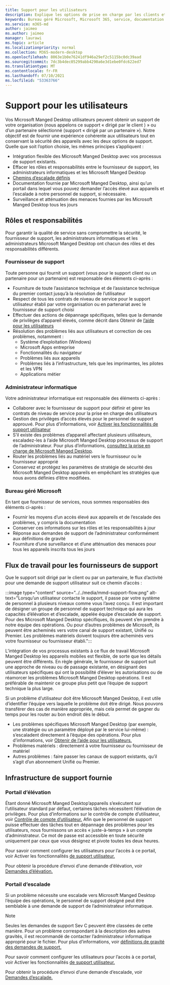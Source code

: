 ```yaml
---
title: Support pour les utilisateurs
description: Explique les options de prise en charge par les clients et les partenaires.
keywords: Bureau géré Microsoft, Microsoft 365, service, documentation
ms.service: m365-md
author: jaimeo
ms.author: jaimeo
manager: laurawi
ms.topic: article
ms.localizationpriority: normal
ms.collection: M365-modern-desktop
ms.openlocfilehash: 8063e1b0e76241df946a29ef2c5115bc0dc39aad
ms.sourcegitcommit: 7dc3b4dec05299abb4290a6e3d1ebe0fdc622ed7
ms.translationtype: MT
ms.contentlocale: fr-FR
ms.lasthandoff: 07/10/2021
ms.locfileid: "53363766"
---
```

# <a name="user-support"></a>Support pour les utilisateurs

Vos Microsoft Manged Desktop utilisateurs peuvent obtenir un support de votre organisation (nous appelons ce support « dirigé par le client ) » ou d’un partenaire sélectionné (support « dirigé par un partenaire »). Notre objectif est de fournir une expérience cohérente aux utilisateurs tout en conservant la sécurité des appareils avec les deux options de support. Quelle que soit l’option choisie, les mêmes principes s’appliquent : 

- Intégration flexible des Microsoft Manged Desktop avec vos processus de support existants. 
- Effacer les rôles et responsabilités entre le fournisseur de support, les administrateurs informatiques et les Microsoft Manged Desktop 
- [Chemins d’escalade définis](#workflow-for-support-providers)
- Documentation fournie par Microsoft Manged Desktop, ainsi qu’un portail dans lequel vous pouvez demander l’accès élevé aux appareils et l’escalade à notre personnel de support, si nécessaire.
- Surveillance et atténuation des menaces fournies par les Microsoft Manged Desktop tous les jours

## <a name="roles-and-responsibilities"></a>Rôles et responsabilités

Pour garantir la qualité de service sans compromettre la sécurité, le fournisseur de support, les administrateurs informatiques et les administrateurs Microsoft Manged Desktop ont chacun des rôles et des responsabilités différents.

### <a name="support-provider"></a>Fournisseur de support

Toute personne qui fournit un support (vous pour le support client ou un partenaire pour un partenaire) est responsable des éléments ci-après :

- Fourniture de toute l’assistance technique et de l’assistance technique du premier contact jusqu’à la résolution de l’utilisateur
- Respect de tous les contrats de niveau de service pour le support utilisateur établi par votre organisation ou en partenariat avec le fournisseur de support choisi
- Effectuer des actions de dépannage spécifiques, telles que la demande de privilèges d’appareil élevés, comme décrit dans Obtenir de [l’aide pour les utilisateurs](../working-with-managed-desktop/end-user-support.md)
- Résolution des problèmes liés aux utilisateurs et correction de ces problèmes, notamment :
    - Système d’exploitation (Windows)
    - Microsoft Apps entreprise
    - Fonctionnalités du navigateur
    - Problèmes liés aux appareils
    - Problèmes liés à l’infrastructure, tels que les imprimantes, les pilotes et les VPN
    - Applications métier

### <a name="it-admin"></a>Administrateur informatique

Votre administrateur informatique est responsable des éléments ci-après :

- Collaborer avec le fournisseur de support pour définir et gérer les contrats de niveau de service pour la prise en charge des utilisateurs
- Gestion des privilèges d’accès élevés pour le personnel de support approuvé. Pour plus d’informations, voir [Activer les fonctionnalités de support utilisateur](../get-started/enable-support.md)
- S’il existe des problèmes d’appareil affectant plusieurs utilisateurs, escaladez-les à l’aide Microsoft Manged Desktop processus de support de l’administrateur. Pour plus d’informations, [consultez la prise en charge de Microsoft Manged Desktop](../working-with-managed-desktop/admin-support.md).
- Router les problèmes liés au matériel vers le fournisseur ou le fournisseur approprié
- Conservez et protégez les paramètres de stratégie de sécurité des Microsoft Manged Desktop appareils en empêchant les stratégies que nous avons définies d’être modifiées.

### <a name="microsoft-managed-desktop"></a>Bureau géré Microsoft

En tant que fournisseur de services, nous sommes responsables des éléments ci-après :

- Fournir les moyens d’un accès élevé aux appareils et de l’escalade des problèmes, y compris la documentation
- Conserver ces informations sur les rôles et les responsabilités à jour
- Réponse aux demandes de support de l’administrateur conformément aux définitions de gravité
- Fourniture d’une surveillance et d’une atténuation des menaces pour tous les appareils inscrits tous les jours

## <a name="workflow-for-support-providers"></a>Flux de travail pour les fournisseurs de support

Que le support soit dirigé par le client ou par un partenaire, le flux d’activité pour une demande de support utilisateur suit ce chemin d’accès :

:::image type="content" source="../../media/mmd-support-flow.png" alt-text="Lorsqu’un utilisateur contacte le support, il passe par votre système de personnel à plusieurs niveaux comme vous l’avez conçu. Il est important de désigner un groupe de personnel de support technique qui aura les capacités d’élévation et d’escalade, appelée équipe d’escalade de support. Pour des Microsoft Manged Desktop spécifiques, ils peuvent s’en prendre à notre équipe des opérations. Ou pour d’autres problèmes de Microsoft, ils peuvent être acheminés vers votre canal de support existant, Unifié ou Premier. Les problèmes matériels doivent toujours être acheminés vers votre fournisseur ou fournisseur établi.":::

L’intégration de vos processus existants à ce flux de travail Microsoft Manged Desktop les appareils mobiles est flexible, de sorte que les détails peuvent être différents. En règle générale, le fournisseur de support suit une approche de niveau ou de passage existante, en désignant des utilisateurs spécifiques qui ont la possibilité d’élever les autorisations ou de réamorcer les problèmes Microsoft Manged Desktop opérations. Il est préférable de maintenir ce groupe plus petit que l’équipe de support technique la plus large.

Si un problème d’utilisateur doit être Microsoft Manged Desktop, il est utile d’identifier l’équipe vers laquelle le problème doit être dirigé. Nous pouvons transférer des cas de manière appropriée, mais cela permet de gagner du temps pour les router au bon endroit dès le début.

- Les problèmes spécifiques Microsoft Manged Desktop (par exemple, une stratégie ou un paramètre déployé par le service lui-même) : s’escaladent directement à l’équipe des opérations. Pour plus d’informations, voir [Obtenir de l’aide pour les utilisateurs.](../working-with-managed-desktop/end-user-support.md)
- Problèmes matériels : directement à votre fournisseur ou fournisseur de matériel
- Autres problèmes : faire passer les canaux de support existants, qu’il s’agit d’un abonnement Unifié ou Premier.

## <a name="provided-support-framework"></a>Infrastructure de support fournie


### <a name="elevation-portal"></a>Portail d’élévation 

Étant donné Microsoft Manged Desktop’appareils s’exécutent sur l’utilisateur standard par défaut, certaines tâches nécessitent l’élévation de privilèges. Pour plus d’informations sur le contrôle de compte d’utilisateur, voir [Contrôle de compte d’utilisateur.](/windows/security/identity-protection/user-account-control/user-account-control-overview) Afin que le personnel de [](../working-with-managed-desktop/end-user-support.md#elevation-requests) support puisse effectuer des tâches tout en dépannage des problèmes pour les utilisateurs, nous fournissons un accès « juste-à-temps » à un compte d’administrateur. Ce mot de passe est accessible en toute sécurité uniquement par ceux que vous désignez et pivote toutes les deux heures.  

Pour savoir comment configurer les utilisateurs pour l’accès à ce portail, voir Activer les fonctionnalités [de support utilisateur.](../get-started/enable-support.md)

Pour obtenir la procédure d’envoi d’une demande d’élévation, voir [Demandes d’élévation.](../working-with-managed-desktop/end-user-support.md#elevation-requests)

### <a name="escalation-portal"></a>Portail d’escalade 

Si un problème nécessite une escalade vers Microsoft Manged Desktop l’équipe des opérations, le personnel de support désigné peut être semblable à une demande de support de l’administrateur informatique.  

> [!NOTE]
> Seules les demandes de support Sev C peuvent être classées de cette manière. Pour un problème correspondant à la description des autres gravités, il est recommandé de contacter l’administrateur informatique approprié pour le fichier. Pour plus d’informations, voir [définitions de gravité des demandes de support.](../working-with-managed-desktop/admin-support.md#support-request-severity-definitions)

Pour savoir comment configurer les utilisateurs pour l’accès à ce portail, voir Activer les fonctionnalités [de support utilisateur.](../get-started/enable-support.md)

Pour obtenir la procédure d’envoi d’une demande d’escalade, voir [Demandes d’escalade.](../working-with-managed-desktop/end-user-support.md#escalation-requests)
